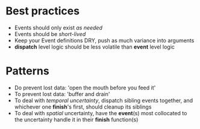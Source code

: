 Best practices
=====

* Events should only exist *as needed*
* Events should be *short-lived*
* Keep your Event definitions DRY, push as much variance into arguments
* **dispatch** level logic should be less volatile than **event** level logic

Patterns
=====

* Do prevent lost data: 'open the mouth before you feed it'
* To prevent lost data: 'buffer and drain'
* To deal with *temporal uncertainty*, dispatch sibling events together, and whichever one **finish**'s first, should cleanup its siblings
* To deal with *spatial* uncertainty, have the **event**(s) most collocated to the uncertainty handle it in their **finish** function(s)
